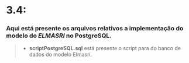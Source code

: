 # 3.4:
### Aqui está presente os arquivos relativos a implementação do modelo do *ELMASRI* no PostgreSQL.
>- **scriptPostgreSQL.sql** está presente o script para do banco de dados do modelo Elmasri.
